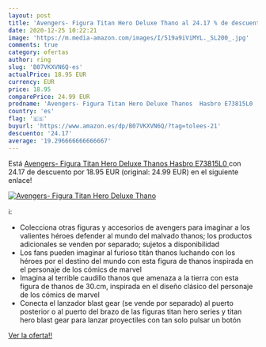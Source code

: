 ```yaml
---
layout: post
title: 'Avengers- Figura Titan Hero Deluxe Thano al 24.17 % de descuento'
date: 2020-12-25 10:22:21
image: 'https://m.media-amazon.com/images/I/519a9iViMYL._SL200_.jpg'
comments: true
category: ofertas
author: ring
slug: 'B07VKXVN6Q-es'
actualPrice: 18.95 EUR
currency: EUR
price: 18.95
comparePrice: 24.99 EUR
prodname: 'Avengers- Figura Titan Hero Deluxe Thanos  Hasbro E73815L0 '
country: 'es'
flag: '🇪🇸'
buyurl: 'https://www.amazon.es/dp/B07VKXVN6Q/?tag=tolees-21'
descuento: '24.17'
average: '19.296666666666667'
---
```


Está [Avengers- Figura Titan Hero Deluxe Thanos  Hasbro E73815L0 ](https://www.amazon.es/dp/B07VKXVN6Q/?tag=tolees-21) con 24.17 de descuento por 18.95 EUR (original: 24.99 EUR) en el siguiente enlace!

[![Avengers- Figura Titan Hero Deluxe Thano](https://m.media-amazon.com/images/I/519a9iViMYL._SL200_.jpg)](https://www.amazon.es/dp/B07VKXVN6Q/?tag=tolees-21)

ℹ️:

- Colecciona otras figuras y accesorios de avengers para imaginar a los valientes héroes defender al mundo del malvado thanos; los productos adicionales se venden por separado; sujetos a disponibilidad
- Los fans pueden imaginar al furioso titán thanos luchando con los héroes por el destino del mundo con esta figura de thanos inspirada en el personaje de los cómics de marvel
- Imagina al terrible caudillo thanos que amenaza a la tierra con esta figura de thanos de 30.cm, inspirada en el diseño clásico del personaje de los cómics de marvel
- Conecta el lanzador blast gear (se vende por separado) al puerto posterior o al puerto del brazo de las figuras titan hero series y titan hero blast gear para lanzar proyectiles con tan solo pulsar un botón

[Ver la oferta!!](https://www.amazon.es/dp/B07VKXVN6Q/?tag=tolees-21)
